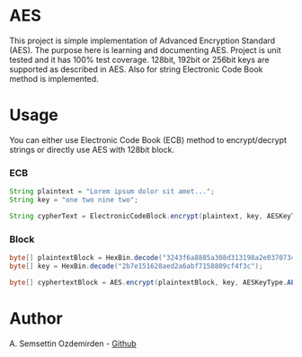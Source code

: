 # AES
This project is simple implementation of Advanced Encryption Standard (AES). The purpose here is learning and documenting AES. Project is unit tested and it has 100% test coverage. 128bit, 192bit or 256bit keys are supported as described in AES. Also for string Electronic Code Book method is implemented.

# Usage
You can either use Electronic Code Book (ECB) method to encrypt/decrypt strings or directly use AES with 128bit block.

### ECB
```java
String plaintext = "Lorem ipsum dolor sit amet...";
String key = "one two nine two";

String cypherText = ElectronicCodeBlock.encrypt(plaintext, key, AESKeyType.AES_128);
```

### Block
```java
byte[] plaintextBlock = HexBin.decode("3243f6a8885a308d313198a2e0370734");
byte[] key = HexBin.decode("2b7e151628aed2a6abf7158809cf4f3c");

byte[] cyphertextBlock = AES.encrypt(plaintextBlock, key, AESKeyType.AES_128);
```

# Author
A. Semsettin Ozdemirden - [Github](https://github.com/ahmetsemsettinozdemirden)
